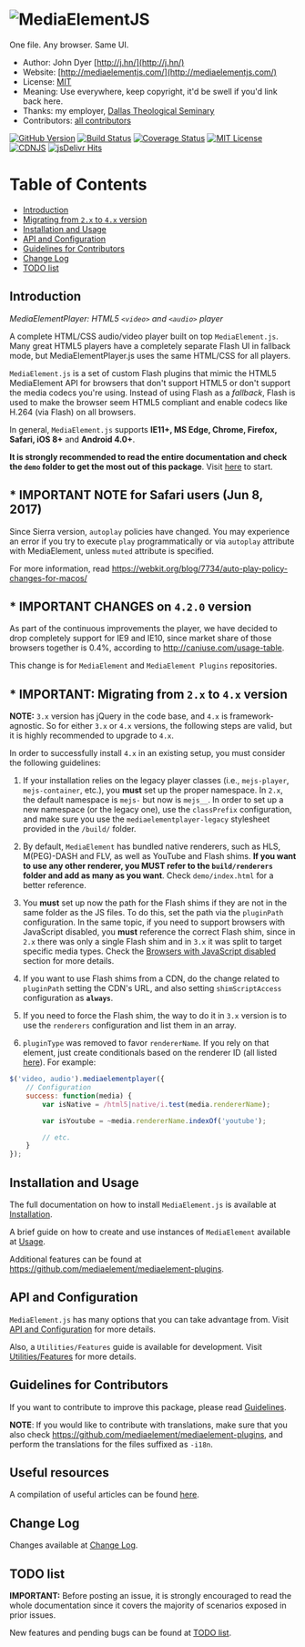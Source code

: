 # ![MediaElementJS](https://cloud.githubusercontent.com/assets/910829/22357262/e6cf32b4-e404-11e6-876b-59afa009f65c.png)

One file. Any browser. Same UI.

* Author: John Dyer [http://j.hn/](http://j.hn/)
* Website: [http://mediaelementjs.com/](http://mediaelementjs.com/)
* License: [MIT](http://mediaelement.mit-license.org/)
* Meaning: Use everywhere, keep copyright, it'd be swell if you'd link back here.
* Thanks: my employer, [Dallas Theological Seminary](http://www.dts.edu/)
* Contributors: [all contributors](https://github.com/mediaelement/mediaelement/graphs/contributors)

[![GitHub Version](https://img.shields.io/npm/v/mediaelement.svg)](https://github.com/mediaelement/mediaelement)
[![Build Status](https://img.shields.io/travis/mediaelement/mediaelement.svg)](https://travis-ci.org/mediaelement/mediaelement)
[![Coverage Status](https://img.shields.io/coveralls/mediaelement/mediaelement.svg)](https://coveralls.io/github/mediaelement/mediaelement)
[![MIT License](https://img.shields.io/npm/l/mediaelement.svg)](https://mediaelement.mit-license.org/)
[![CDNJS](https://img.shields.io/cdnjs/v/mediaelement.svg)](https://cdnjs.com/libraries/mediaelement)
[![jsDelivr Hits](https://data.jsdelivr.com/v1/package/npm/mediaelement/badge?style=rounded)](https://www.jsdelivr.com/package/npm/mediaelement)

# Table of Contents

* [Introduction](#intro)
* [Migrating from `2.x` to `4.x` version](#migration)
* [Installation and Usage](#installation)
* [API and Configuration](#api)
* [Guidelines for Contributors](#guidelines)
* [Change Log](#changelog)
* [TODO list](#todo)

<a id="intro"></a>
## Introduction

_MediaElementPlayer: HTML5 `<video>` and `<audio>` player_

A complete HTML/CSS audio/video player built on top `MediaElement.js`. Many great HTML5 players have a completely separate Flash UI in fallback mode, but MediaElementPlayer.js uses the same HTML/CSS for all players.

`MediaElement.js` is a set of custom Flash plugins that mimic the HTML5 MediaElement API for browsers that don't support HTML5 or don't support the media codecs you're using.
Instead of using Flash as a _fallback_, Flash is used to make the browser seem HTML5 compliant and enable codecs like H.264 (via Flash) on all browsers.

In general, `MediaElement.js` supports **IE11+, MS Edge, Chrome, Firefox, Safari, iOS 8+** and **Android 4.0+**.

**It is strongly recommended to read the entire documentation and check the `demo` folder to get the most out of this package**. Visit [here](docs) to start.

## * IMPORTANT NOTE for Safari users (Jun 8, 2017)

Since Sierra version, `autoplay` policies have changed. You may experience an error if you try to execute `play` programmatically or via `autoplay` attribute with MediaElement, unless `muted` attribute is specified. 

For more information, read https://webkit.org/blog/7734/auto-play-policy-changes-for-macos/


## * IMPORTANT CHANGES on `4.2.0` version

As part of the continuous improvements the player, we have decided to drop completely support for IE9 and IE10, since market share of those browsers together is 0.4%, according to http://caniuse.com/usage-table.
 
This change is for `MediaElement` and `MediaElement Plugins` repositories. 

<a id="migration"></a>
## * IMPORTANT: Migrating from `2.x` to `4.x` version

**NOTE:** `3.x` version has jQuery in the code base, and `4.x` is framework-agnostic. So for either `3.x` or `4.x` versions, the following steps are valid, but it is highly recommended to upgrade to `4.x`.

In order to successfully install `4.x` in an existing setup, you must consider the following guidelines:

1. If your installation relies on the legacy player classes (i.e., `mejs-player`, `mejs-container`, etc.), you **must** set up the proper namespace. In `2.x`, the default namespace is `mejs-` but now is `mejs__`. In order to set up a new namespace (or the legacy one), use the `classPrefix` configuration, and make sure you use the `mediaelementplayer-legacy` stylesheet provided in the `/build/` folder.

2. By default, `MediaElement` has bundled native renderers, such as HLS, M(PEG)-DASH and FLV, as well as YouTube and Flash shims. **If you want to use any other renderer, you MUST refer to the `build/renderers` folder and add as many as you want**. Check `demo/index.html` for a better reference.

3. You **must** set up now the path for the Flash shims if they are not in the same folder as the JS files. To do this, set the path via the `pluginPath` configuration. In the same topic, if you need to support browsers with JavaScript disabled, you **must** reference the correct Flash shim, since in `2.x` there was only a single Flash shim and in `3.x` it was split to target specific media types. Check the [Browsers with JavaScript disabled](docs/installation.md#disabled-javascript) section for more details.

4. If you want to use Flash shims from a CDN, do the change related to `pluginPath` setting the CDN's URL, and also setting `shimScriptAccess` configuration as **`always`**.

5. If you need to force the Flash shim, the way to do it in `3.x` version is to use the `renderers` configuration and list them in an array.

6. `pluginType` was removed to favor `rendererName`. If you rely on that element, just create conditionals based on the renderer ID (all listed [here](docs/usage.md#renderers-list)). For example:

```javascript
$('video, audio').mediaelementplayer({
	// Configuration
	success: function(media) {
		var isNative = /html5|native/i.test(media.rendererName);

		var isYoutube = ~media.rendererName.indexOf('youtube');

		// etc.
	}
});
```

<a id="installation"></a>
## Installation and Usage

The full documentation on how to install `MediaElement.js` is available at [Installation](docs/installation.md).

A brief guide on how to create and use instances of `MediaElement` available at [Usage](docs/usage.md).

Additional features can be found at https://github.com/mediaelement/mediaelement-plugins.

<a id="api"></a>
## API and Configuration

`MediaElement.js` has many options that you can take advantage from. Visit [API and Configuration](docs/api.md) for more details.

Also, a `Utilities/Features` guide is available for development. Visit [Utilities/Features](docs/utils.md) for more details.

<a id="guidelines"></a>
## Guidelines for Contributors

If you want to contribute to improve this package, please read [Guidelines](docs/guidelines.md).

**NOTE**: If you would like to contribute with translations, make sure that you also check https://github.com/mediaelement/mediaelement-plugins, and perform the
translations for the files suffixed as `-i18n`.

<a id="sources"></a>
## Useful resources

A compilation of useful articles can be found [here](docs/resources.md).

<a id="changelog"></a>
## Change Log

Changes available at [Change Log](changelog.md).

<a id="todo"></a>
## TODO list

**IMPORTANT:** Before posting an issue, it is strongly encouraged to read the whole documentation since it covers the majority of scenarios exposed in prior issues.

New features and pending bugs can be found at [TODO list](TODO.md).
